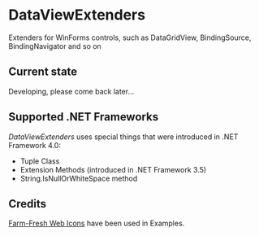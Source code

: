 # DataViewExtenders

Extenders for WinForms controls, such as DataGridView, BindingSource, BindingNavigator and so on

## Current state

Developing, please come back later...

## Supported .NET Frameworks

_DataViewExtenders_ uses special things that were introduced in .NET Framework 4.0: 
- Tuple Class
- Extension Methods (introduced in .NET Framework 3.5)
- String.IsNullOrWhiteSpace method


## Credits

[Farm-Fresh Web Icons](http://www.fatcow.com/free-icons) have been used in Examples.


